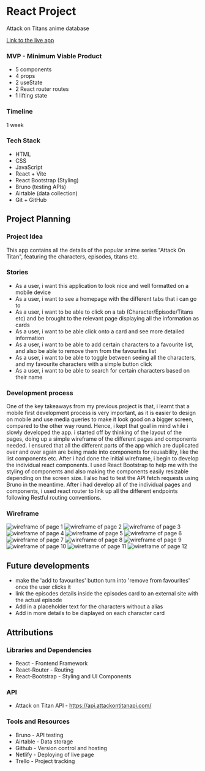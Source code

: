 
# React Project

Attack on Titans anime database

[Link to the live app](https://aot-database.netlify.app/)

### MVP - Minimum Viable Product
* 5 components
* 4 props
* 2 useState
* 2 React router routes
* 1 lifting state

### Timeline
1 week

### Tech Stack
* HTML
* CSS
* JavaScript
* React + Vite
* React Bootstrap (Styling)
* Bruno (testing APIs)
* Airtable (data collection)
* Git + GitHub

## Project Planning

### Project Idea
This app contains all the details of the popular anime series "Attack On Titan", featuring the characters, episodes, titans etc.

### Stories
* As a user, i want this application to look nice and well formatted on a mobile device
* As a user, i want to see a homepage with the different tabs that i can go to
* As a user, i want to be able to click on a tab (Character/Episode/Titans etc)  and be brought to the relevant page displaying all the information as cards
* As a user, i want to be able click onto a card and see more detailed information
* As a user, i want to be able to add certain characters to a favourite list, and also be able to remove them from the favourites list
* As a user, i want to be able to toggle between seeing all the characters, and my favourite characters with a simple button click
* As a user, i want to be able to search for certain characters based on their name

### Development process
One of the key takeaways from my previous project is that, i learnt that a mobile first development process is very important, as it is easier to design on mobile and use media queries to make it look good on a bigger screen, compared to the other way round. Hence, i kept that goal in mind while i slowly developed the app. i started off by thinking of the layout of the pages, doing up a simple wireframe of the different pages and components needed. I ensured that all the different parts of the app which are duplicated over and over again are being made into components for reusability, like the list components etc. After i had done the initial wireframe, i begin to develop the individual react components. I used React Bootstrap to help me with the styling of components and also making the components easily resizable depending on the screen size. I also had to test the API fetch requests using Bruno in the meantime. After i had develop all of the individual pages and components, i used react router to link up all the different endpoints following Restful routing conventions. 



### Wireframe
![wireframe of page 1](/assets/images/Wireframes/1.jpg)
![wireframe of page 2](/assets/images/Wireframes/2.jpg)
![wireframe of page 3](/assets/images/Wireframes/3.jpg)
![wireframe of page 4](/assets/images/Wireframes/4.jpg)
![wireframe of page 5](/assets/images/Wireframes/5.jpg)
![wireframe of page 6](/assets/images/Wireframes/6.jpg)
![wireframe of page 7](/assets/images/Wireframes/7.jpg)
![wireframe of page 8](/assets/images/Wireframes/8.jpg)
![wireframe of page 9](/assets/images/Wireframes/9.jpg)
![wireframe of page 10](/assets/images/Wireframes/10.jpg)
![wireframe of page 11](/assets/images/Wireframes/11.jpg)
![wireframe of page 12](/assets/images/Wireframes/12.jpg)


## Future developments
* make the 'add to favourites' button turn into 'remove from favourites' once the user clicks it
* link the episodes details inside the episodes card to an external site with the actual episode
* Add in a placeholder text for the characters without a alias
* Add in more details to be displayed on each character card

## Attributions
### Libraries and Dependencies
* React - Frontend Framework
* React-Router - Routing
* React-Bootstrap - Styling and UI Components

### API 
* Attack on Titan API - https://api.attackontitanapi.com/

### Tools and Resources
* Bruno - API testing
* Airtable - Data storage
* Github - Version control and hosting
* Netlify - Deploying of live page
* Trello - Project tracking